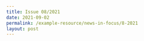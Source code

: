 ```yaml
---
title: Issue 08/2021
date: 2021-09-02
permalink: /example-resource/news-in-focus/8-2021
layout: post
---
```

